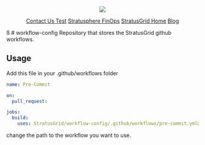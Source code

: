 <p align="center">
  <img src="https://github.com/StratusGrid/terraform-readme-template/blob/main/header/stratusgrid-logo-smaller.jpg?raw=true" />

  <p align="center">                                                           
    <a href="https://stratusgrid.com/book-a-consultation">Contact Us Test</a>
    <a href="https://stratusgrid.com/cloud-cost-optimization-dashboard">Stratusphere FinOps</a>
    <a href="https://stratusgrid.com">StratusGrid Home</a>
    <a href="https://stratusgrid.com/blog">Blog</a>
  </p>                    
</p>
ß
# workflow-config
Repository that stores the StratusGrid github workflows.

## Usage

Add this file in your .github/workflows folder

```yml
name: Pre-Commit

on:
  pull_request:

jobs:
  build:
    uses: StratusGrid/workflow-config/.github/workflows/pre-commit.yml@main
```

change the path to the workflow you want to use.